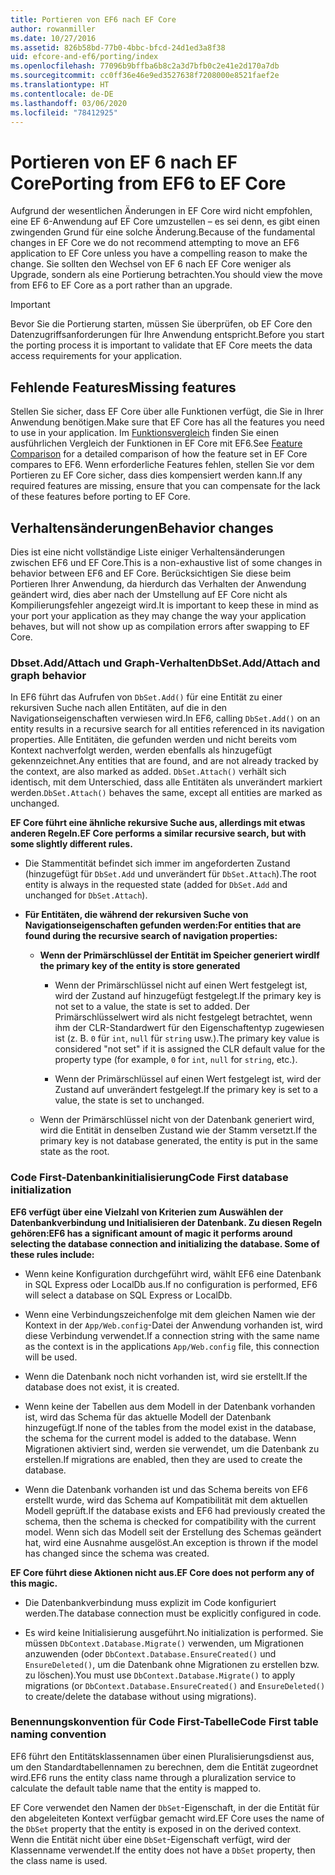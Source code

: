 ```yaml
---
title: Portieren von EF6 nach EF Core
author: rowanmiller
ms.date: 10/27/2016
ms.assetid: 826b58bd-77b0-4bbc-bfcd-24d1ed3a8f38
uid: efcore-and-ef6/porting/index
ms.openlocfilehash: 77096b9bffba6b8c2a3d7bfb0c2e41e2d170a7db
ms.sourcegitcommit: cc0ff36e46e9ed3527638f7208000e8521faef2e
ms.translationtype: HT
ms.contentlocale: de-DE
ms.lasthandoff: 03/06/2020
ms.locfileid: "78412925"
---
```

# <a name="porting-from-ef6-to-ef-core"></a><span data-ttu-id="04f12-102">Portieren von EF 6 nach EF Core</span><span class="sxs-lookup"><span data-stu-id="04f12-102">Porting from EF6 to EF Core</span></span>

<span data-ttu-id="04f12-103">Aufgrund der wesentlichen Änderungen in EF Core wird nicht empfohlen, eine EF 6-Anwendung auf EF Core umzustellen – es sei denn, es gibt einen zwingenden Grund für eine solche Änderung.</span><span class="sxs-lookup"><span data-stu-id="04f12-103">Because of the fundamental changes in EF Core we do not recommend attempting to move an EF6 application to EF Core unless you have a compelling reason to make the change.</span></span>
<span data-ttu-id="04f12-104">Sie sollten den Wechsel von EF 6 nach EF Core weniger als Upgrade, sondern als eine Portierung betrachten.</span><span class="sxs-lookup"><span data-stu-id="04f12-104">You should view the move from EF6 to EF Core as a port rather than an upgrade.</span></span>

> [!IMPORTANT]
> <span data-ttu-id="04f12-105">Bevor Sie die Portierung starten, müssen Sie überprüfen, ob EF Core den Datenzugriffsanforderungen für Ihre Anwendung entspricht.</span><span class="sxs-lookup"><span data-stu-id="04f12-105">Before you start the porting process it is important to validate that EF Core meets the data access requirements for your application.</span></span>

## <a name="missing-features"></a><span data-ttu-id="04f12-106">Fehlende Features</span><span class="sxs-lookup"><span data-stu-id="04f12-106">Missing features</span></span>

<span data-ttu-id="04f12-107">Stellen Sie sicher, dass EF Core über alle Funktionen verfügt, die Sie in Ihrer Anwendung benötigen.</span><span class="sxs-lookup"><span data-stu-id="04f12-107">Make sure that EF Core has all the features you need to use in your application.</span></span> <span data-ttu-id="04f12-108">Im [Funktionsvergleich](xref:efcore-and-ef6/index) finden Sie einen ausführlichen Vergleich der Funktionen in EF Core mit EF6.</span><span class="sxs-lookup"><span data-stu-id="04f12-108">See [Feature Comparison](xref:efcore-and-ef6/index) for a detailed comparison of how the feature set in EF Core compares to EF6.</span></span> <span data-ttu-id="04f12-109">Wenn erforderliche Features fehlen, stellen Sie vor dem Portieren zu EF Core sicher, dass dies kompensiert werden kann.</span><span class="sxs-lookup"><span data-stu-id="04f12-109">If any required features are missing, ensure that you can compensate for the lack of these features before porting to EF Core.</span></span>

## <a name="behavior-changes"></a><span data-ttu-id="04f12-110">Verhaltensänderungen</span><span class="sxs-lookup"><span data-stu-id="04f12-110">Behavior changes</span></span>

<span data-ttu-id="04f12-111">Dies ist eine nicht vollständige Liste einiger Verhaltensänderungen zwischen EF6 und EF Core.</span><span class="sxs-lookup"><span data-stu-id="04f12-111">This is a non-exhaustive list of some changes in behavior between EF6 and EF Core.</span></span> <span data-ttu-id="04f12-112">Berücksichtigen Sie diese beim Portieren Ihrer Anwendung, da hierdurch das Verhalten der Anwendung geändert wird, dies aber nach der Umstellung auf EF Core nicht als Kompilierungsfehler angezeigt wird.</span><span class="sxs-lookup"><span data-stu-id="04f12-112">It is important to keep these in mind as your port your application as they may change the way your application behaves, but will not show up as compilation errors after swapping to EF Core.</span></span>

### <a name="dbsetaddattach-and-graph-behavior"></a><span data-ttu-id="04f12-113">Dbset.Add/Attach und Graph-Verhalten</span><span class="sxs-lookup"><span data-stu-id="04f12-113">DbSet.Add/Attach and graph behavior</span></span>

<span data-ttu-id="04f12-114">In EF6 führt das Aufrufen von `DbSet.Add()` für eine Entität zu einer rekursiven Suche nach allen Entitäten, auf die in den Navigationseigenschaften verwiesen wird.</span><span class="sxs-lookup"><span data-stu-id="04f12-114">In EF6, calling `DbSet.Add()` on an entity results in a recursive search for all entities referenced in its navigation properties.</span></span> <span data-ttu-id="04f12-115">Alle Entitäten, die gefunden werden und nicht bereits vom Kontext nachverfolgt werden, werden ebenfalls als hinzugefügt gekennzeichnet.</span><span class="sxs-lookup"><span data-stu-id="04f12-115">Any entities that are found, and are not already tracked by the context, are also marked as added.</span></span> <span data-ttu-id="04f12-116">`DbSet.Attach()` verhält sich identisch, mit dem Unterschied, dass alle Entitäten als unverändert markiert werden.</span><span class="sxs-lookup"><span data-stu-id="04f12-116">`DbSet.Attach()` behaves the same, except all entities are marked as unchanged.</span></span>

<span data-ttu-id="04f12-117">**EF Core führt eine ähnliche rekursive Suche aus, allerdings mit etwas anderen Regeln.**</span><span class="sxs-lookup"><span data-stu-id="04f12-117">**EF Core performs a similar recursive search, but with some slightly different rules.**</span></span>

*  <span data-ttu-id="04f12-118">Die Stammentität befindet sich immer im angeforderten Zustand (hinzugefügt für `DbSet.Add` und unverändert für `DbSet.Attach`).</span><span class="sxs-lookup"><span data-stu-id="04f12-118">The root entity is always in the requested state (added for `DbSet.Add` and unchanged for `DbSet.Attach`).</span></span>

*  <span data-ttu-id="04f12-119">**Für Entitäten, die während der rekursiven Suche von Navigationseigenschaften gefunden werden:**</span><span class="sxs-lookup"><span data-stu-id="04f12-119">**For entities that are found during the recursive search of navigation properties:**</span></span>

    *  <span data-ttu-id="04f12-120">**Wenn der Primärschlüssel der Entität im Speicher generiert wird**</span><span class="sxs-lookup"><span data-stu-id="04f12-120">**If the primary key of the entity is store generated**</span></span>

        * <span data-ttu-id="04f12-121">Wenn der Primärschlüssel nicht auf einen Wert festgelegt ist, wird der Zustand auf hinzugefügt festgelegt.</span><span class="sxs-lookup"><span data-stu-id="04f12-121">If the primary key is not set to a value, the state is set to added.</span></span> <span data-ttu-id="04f12-122">Der Primärschlüsselwert wird als nicht festgelegt betrachtet, wenn ihm der CLR-Standardwert für den Eigenschaftentyp zugewiesen ist (z. B. `0` für `int`, `null` für `string` usw.).</span><span class="sxs-lookup"><span data-stu-id="04f12-122">The primary key value is considered "not set" if it is assigned the CLR default value for the property type (for example, `0` for `int`, `null` for `string`, etc.).</span></span>

        * <span data-ttu-id="04f12-123">Wenn der Primärschlüssel auf einen Wert festgelegt ist, wird der Zustand auf unverändert festgelegt.</span><span class="sxs-lookup"><span data-stu-id="04f12-123">If the primary key is set to a value, the state is set to unchanged.</span></span>

    *  <span data-ttu-id="04f12-124">Wenn der Primärschlüssel nicht von der Datenbank generiert wird, wird die Entität in denselben Zustand wie der Stamm versetzt.</span><span class="sxs-lookup"><span data-stu-id="04f12-124">If the primary key is not database generated, the entity is put in the same state as the root.</span></span>

### <a name="code-first-database-initialization"></a><span data-ttu-id="04f12-125">Code First-Datenbankinitialisierung</span><span class="sxs-lookup"><span data-stu-id="04f12-125">Code First database initialization</span></span>

<span data-ttu-id="04f12-126">**EF6 verfügt über eine Vielzahl von Kriterien zum Auswählen der Datenbankverbindung und Initialisieren der Datenbank. Zu diesen Regeln gehören:**</span><span class="sxs-lookup"><span data-stu-id="04f12-126">**EF6 has a significant amount of magic it performs around selecting the database connection and initializing the database. Some of these rules include:**</span></span>

* <span data-ttu-id="04f12-127">Wenn keine Konfiguration durchgeführt wird, wählt EF6 eine Datenbank in SQL Express oder LocalDb aus.</span><span class="sxs-lookup"><span data-stu-id="04f12-127">If no configuration is performed, EF6 will select a database on SQL Express or LocalDb.</span></span>

* <span data-ttu-id="04f12-128">Wenn eine Verbindungszeichenfolge mit dem gleichen Namen wie der Kontext in der `App/Web.config`-Datei der Anwendung vorhanden ist, wird diese Verbindung verwendet.</span><span class="sxs-lookup"><span data-stu-id="04f12-128">If a connection string with the same name as the context is in the applications `App/Web.config` file, this connection will be used.</span></span>

* <span data-ttu-id="04f12-129">Wenn die Datenbank noch nicht vorhanden ist, wird sie erstellt.</span><span class="sxs-lookup"><span data-stu-id="04f12-129">If the database does not exist, it is created.</span></span>

* <span data-ttu-id="04f12-130">Wenn keine der Tabellen aus dem Modell in der Datenbank vorhanden ist, wird das Schema für das aktuelle Modell der Datenbank hinzugefügt.</span><span class="sxs-lookup"><span data-stu-id="04f12-130">If none of the tables from the model exist in the database, the schema for the current model is added to the database.</span></span> <span data-ttu-id="04f12-131">Wenn Migrationen aktiviert sind, werden sie verwendet, um die Datenbank zu erstellen.</span><span class="sxs-lookup"><span data-stu-id="04f12-131">If migrations are enabled, then they are used to create the database.</span></span>

* <span data-ttu-id="04f12-132">Wenn die Datenbank vorhanden ist und das Schema bereits von EF6 erstellt wurde, wird das Schema auf Kompatibilität mit dem aktuellen Modell geprüft.</span><span class="sxs-lookup"><span data-stu-id="04f12-132">If the database exists and EF6 had previously created the schema, then the schema is checked for compatibility with the current model.</span></span> <span data-ttu-id="04f12-133">Wenn sich das Modell seit der Erstellung des Schemas geändert hat, wird eine Ausnahme ausgelöst.</span><span class="sxs-lookup"><span data-stu-id="04f12-133">An exception is thrown if the model has changed since the schema was created.</span></span>

<span data-ttu-id="04f12-134">**EF Core führt diese Aktionen nicht aus.**</span><span class="sxs-lookup"><span data-stu-id="04f12-134">**EF Core does not perform any of this magic.**</span></span>

* <span data-ttu-id="04f12-135">Die Datenbankverbindung muss explizit im Code konfiguriert werden.</span><span class="sxs-lookup"><span data-stu-id="04f12-135">The database connection must be explicitly configured in code.</span></span>

* <span data-ttu-id="04f12-136">Es wird keine Initialisierung ausgeführt.</span><span class="sxs-lookup"><span data-stu-id="04f12-136">No initialization is performed.</span></span> <span data-ttu-id="04f12-137">Sie müssen `DbContext.Database.Migrate()` verwenden, um Migrationen anzuwenden (oder `DbContext.Database.EnsureCreated()` und `EnsureDeleted()`, um die Datenbank ohne Migrationen zu erstellen bzw. zu löschen).</span><span class="sxs-lookup"><span data-stu-id="04f12-137">You must use `DbContext.Database.Migrate()` to apply migrations (or `DbContext.Database.EnsureCreated()` and `EnsureDeleted()` to create/delete the database without using migrations).</span></span>

### <a name="code-first-table-naming-convention"></a><span data-ttu-id="04f12-138">Benennungskonvention für Code First-Tabelle</span><span class="sxs-lookup"><span data-stu-id="04f12-138">Code First table naming convention</span></span>

<span data-ttu-id="04f12-139">EF6 führt den Entitätsklassennamen über einen Pluralisierungsdienst aus, um den Standardtabellennamen zu berechnen, dem die Entität zugeordnet wird.</span><span class="sxs-lookup"><span data-stu-id="04f12-139">EF6 runs the entity class name through a pluralization service to calculate the default table name that the entity is mapped to.</span></span>

<span data-ttu-id="04f12-140">EF Core verwendet den Namen der `DbSet`-Eigenschaft, in der die Entität für den abgeleiteten Kontext verfügbar gemacht wird.</span><span class="sxs-lookup"><span data-stu-id="04f12-140">EF Core uses the name of the `DbSet` property that the entity is exposed in on the derived context.</span></span> <span data-ttu-id="04f12-141">Wenn die Entität nicht über eine `DbSet`-Eigenschaft verfügt, wird der Klassenname verwendet.</span><span class="sxs-lookup"><span data-stu-id="04f12-141">If the entity does not have a `DbSet` property, then the class name is used.</span></span>
